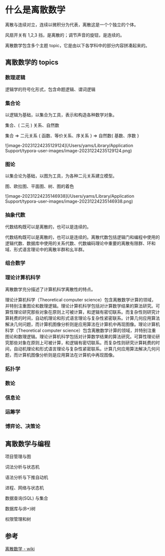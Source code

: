 # 什么是离散数学

离散与连续对立，连续以微积分为代表，离散这是一个个独立的个体。

风扇开关有 1,2,3 挡，是离散的；调节声音的旋钮，是连续的。

离散数学包含多个主题 topic，它是由以下各学科中的部分内容拼凑起来的。

## 离散数学的 topics

### 数理逻辑

逻辑学的符号化形式，包含命题逻辑、谓词逻辑

### 集合论

以逻辑为基础，以集合为工具，表示和构造各种数学对象。

集合、( 二元 ) 关系、自然数

集合 => 二元关系 { 函数、等价关系、序关系 } => 自然数{ 基数、序数 }

![image-20231224235129124](/Users/yams/Library/Application Support/typora-user-images/image-20231224235129124.png)

### 图论

以集合论为基础，以图为工具，为各种二元关系建立模型。

图、欧拉图、平面图、树、图的着色

![image-20231224235146938](/Users/yams/Library/Application Support/typora-user-images/image-20231224235146938.png)

### 抽象代数

代数结构既可以是离散的，也可以是连续的。

代数结构既可以是离散的，也可以是连续的。离散代数包括逻辑门和编程中使用的逻辑代数、数据库中使用的关系代数、代数编码理论中重要的离散有限群、环和域、形式语言理论中的离散半群和幺半群。

### 组合数学

### 理论计算机科学

离散数学充分描述了计算机科学离散性的特点。

理论计算机科学（Theoretical computer science）包含离散数学计算的领域，并特别注重图论和数理逻辑。理论计算机科学包括对计算数学结果的算法研究。可算性理论研究那些对象在原则上可被计算，和逻辑有密切联系。而复杂性则研究计算耗费的时间，自动机理论和形式语言理论与复杂性紧密联系。计算几何应用算法解决几何问题，而计算机图像分析则是应用算法在计算机中再现图像。理论计算机科学（Theoretical computer science）包含离散数学计算的领域，并特别注重图论和数理逻辑。理论计算机科学包括对计算数学结果的算法研究。可算性理论研究那些对象在原则上可被计算，和逻辑有密切联系。而复杂性则研究计算耗费的时间，自动机理论和形式语言理论与复杂性紧密联系。计算几何应用算法解决几何问题，而计算机图像分析则是应用算法在计算机中再现图像。

### 拓扑学

### 数论

### 信息论

### 运筹学

### 博弈论、决策论

## 离散数学与编程

项目管理与图

词法分析与状态机

语法分析与下推自动机

进程、网络与状态机

数据查询(SQL) 与集合

数据库与(B+)树

权限管理和树

## 参考

[离散数学 - wiki](https://zh.wikipedia.org/zh-cn/%E7%A6%BB%E6%95%A3%E6%95%B0%E5%AD%A6)